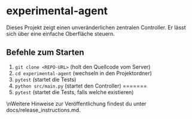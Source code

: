 # experimental-agent

Dieses Projekt zeigt einen unveränderlichen zentralen Controller. Er lässt sich über eine einfache Oberfläche steuern.

## Befehle zum Starten

1. `git clone <REPO-URL>` (holt den Quellcode vom Server)
2. `cd experimental-agent` (wechseln in den Projektordner)
3. `pytest` (startet die Tests)
4. `python src/main.py` (startet den Controller)
=======
3. `pytest` (startet die Tests, falls welche existieren)

\nWeitere Hinweise zur Veröffentlichung findest du unter docs/release_instructions.md.
